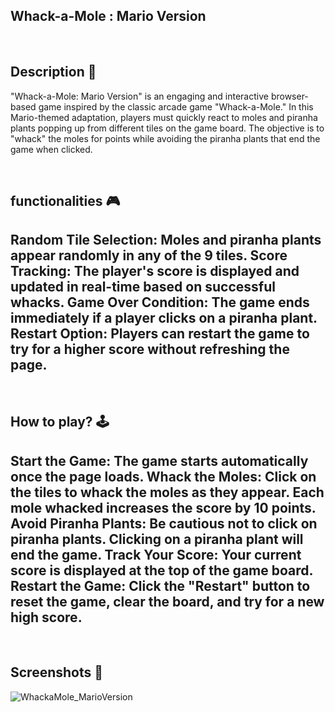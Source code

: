 ## **Whack-a-Mole : Mario Version** 

<br>

## **Description 📃**
"Whack-a-Mole: Mario Version" is an engaging and interactive browser-based game inspired by the classic arcade game "Whack-a-Mole." In this Mario-themed adaptation, players must quickly react to moles and piranha plants popping up from different tiles on the game board. The objective is to "whack" the moles for points while avoiding the piranha plants that end the game when clicked.

<br>

## **functionalities 🎮**
Random Tile Selection: Moles and piranha plants appear randomly in any of the 9 tiles.
Score Tracking: The player's score is displayed and updated in real-time based on successful whacks.
Game Over Condition: The game ends immediately if a player clicks on a piranha plant.
Restart Option: Players can restart the game to try for a higher score without refreshing the page.
-
<br>

## **How to play? 🕹️**
Start the Game: The game starts automatically once the page loads.
Whack the Moles: Click on the tiles to whack the moles as they appear. Each mole whacked increases the score by 10 points.
Avoid Piranha Plants: Be cautious not to click on piranha plants. Clicking on a piranha plant will end the game.
Track Your Score: Your current score is displayed at the top of the game board.
Restart the Game: Click the "Restart" button to reset the game, clear the board, and try for a new high score.
-
<br>

## **Screenshots 📸**
![WhackaMole_MarioVersion](https://github.com/jaydeep099/Whack-a-Mole-Mario-Version/assets/148114163/f471144b-4108-49e2-970a-6e1abd43bd9e)
<br>
